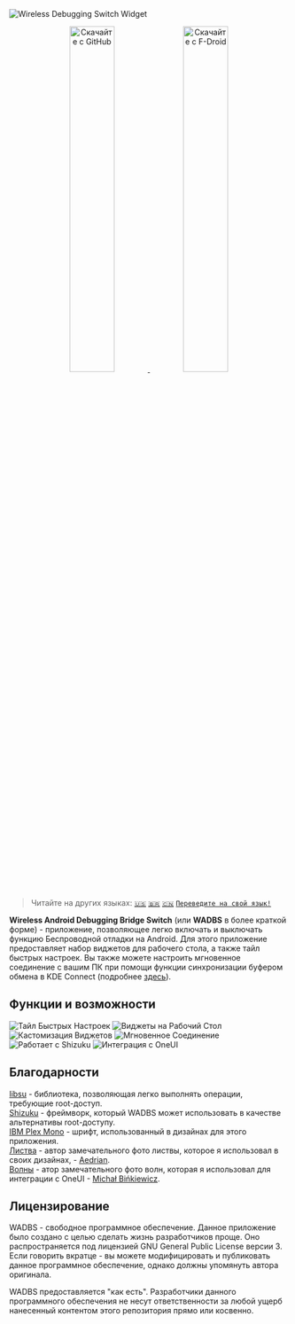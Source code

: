 <img src="./media/banner.png" alt="Wireless Debugging Switch Widget"/>

<p align="center">
    <a href="https://github.com/Smooth-E/wireless-adb-switch/releases/latest" target="_blank" rel="nofollow noopener">
        <img alt="Скачайте с GitHub" src="media/badge-github.png" width="40%"/>
    </a>
    <a href="https://f-droid.org/ru/packages/com.smoothie.wirelessDebuggingSwitch" target="_blank" rel="nofollow noopener">
        <img alt="Скачайте с F-Droid" src="media/badge-f-droid.png" width="40%"/>
    </a>
</p>

> Читайте на других языках: [`🇺🇸`](./readme.md) [`🇧🇷`](./readme.pt_br.md) [`🇨🇳`](./readme.zh_cn.md) [`Переведите на свой язык!`](./translate.md)

**Wireless Android Debugging Bridge Switch** (или **WADBS** в более краткой форме) - приложение, позволяющее легко включать и выключать функцию Беспроводной отладки на Android.
Для этого приложение предоставляет набор виджетов для рабочего стола, а также тайл быстрых настроек.
Вы также можете настроить мгновенное соединение с вашим ПК при помощи функции синхронизации буфером обмена в KDE Connect (подробнее [здесь](./scripts/readme.ru.md)).

## Функции и возможности

<img src="./media/feature-qs-tile.ru.png" alt="Тайл Быстрых Настроек"/>
<img src="./media/feature-widgets.ru.png" alt="Виджеты на Рабочий Стол"/>
<img src="./media/feature-customization.ru.png" alt="Кастомизация Виджетов"/>
<img src="./media/feature-instant-connection.ru.png" alt="Мгновенное Соединение"/>
<img src="./media/feature-shizuku.ru.png" alt="Работает с Shizuku"/>
<img src="./media/feature-one-ui.ru.png" alt="Интеграция с OneUI"/>

## Благодарности

[libsu](https://github.com/topjohnwu/libsu) - библиотека, позволяющая легко выполнять операции, требующие root-доступ.
<br>[Shizuku](https://shizuku.rikka.app/) - фреймворк, который WADBS может использовать в качестве альтернативы root-доступу.
<br>[IBM Plex Mono](https://fonts.google.com/specimen/IBM+Plex+Mono) - шрифт, использованный в дизайнах для этого приложения.
<br>[Листва](https://unsplash.com/photos/wAU3MfsGPNw) - автор замечательного фото листвы, которое я использовал в своих дизайнах, - [Aedrian](https://unsplash.com/@aedrian).
<br>[Волны](https://unsplash.com/photos/a-close-up-of-a-body-of-water-with-ripples-dujWQFlKE7c) - атор замечательного фото волн, которая я использовал для интеграции с OneUI - [Michał Bińkiewicz](https://unsplash.com/@binkievitz).

## Лицензирование

WADBS - свободное программное обеспечение. Данное приложение было создано с целью сделать жизнь разработчиков проще.
Оно распространяется под лицензией GNU General Public License версии 3.
Если говорить вкратце - вы можете модифицировать и публиковать данное программное обеспечение, однако должны упомянуть автора оригинала.

WADBS предоставляется "как есть".
Разработчики данного программного обеспечения не несут ответственности за любой ущерб нанесенный контентом этого репозитория прямо или косвенно.
